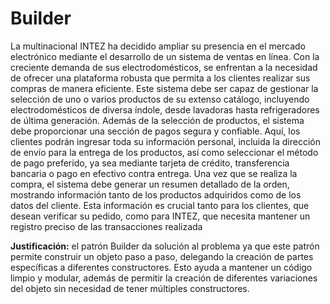 # Builder

La multinacional INTEZ ha decidido ampliar su presencia en el mercado electrónico mediante el desarrollo de un sistema de ventas en línea. Con la creciente demanda de sus electrodomésticos, se enfrentan a la necesidad de ofrecer una plataforma robusta que permita a los clientes realizar sus compras de manera eficiente. Este sistema debe ser capaz de gestionar la selección de uno o varios productos de su extenso catálogo, incluyendo electrodomésticos de diversa índole, desde lavadoras hasta refrigeradores de última generación.
Además de la selección de productos, el sistema debe proporcionar una sección de pagos segura y confiable. Aquí, los clientes podrán ingresar toda su información personal, incluida la dirección de envío para la entrega de los productos, así como seleccionar el método de pago preferido, ya sea mediante tarjeta de crédito, transferencia bancaria o pago en efectivo contra entrega.
Una vez que se realiza la compra, el sistema debe generar un resumen detallado de la orden, mostrando información tanto de los productos adquiridos como de los datos del cliente. Esta información es crucial tanto para los clientes, que desean verificar su pedido, como para INTEZ, que necesita mantener un registro preciso de las transacciones realizada


**Justificación:** el patrón Builder da solución al problema ya que este patrón permite construir un objeto paso a paso, delegando la creación de partes específicas a diferentes constructores. Esto ayuda a mantener un código limpio y modular, además de permitir la creación de diferentes variaciones del objeto sin necesidad de tener múltiples constructores.
